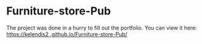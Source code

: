 # Furniture-store-Pub
The project was done in a hurry to fill out the portfolio. You can view it here: [https://kelendis2 .github.io/Furniture-store-Pub/](https://kelendis2.github.io/Furniture-store-Pub/)
